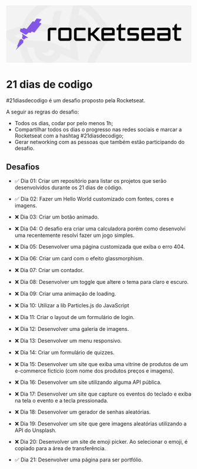 <img src="./assets/rocketseat-logo.png" />

# 21 dias de codigo

#21diasdecodigo é um desafio proposto pela Rocketseat.

A seguir as regras do desafio:
- Todos os dias, codar por pelo menos 1h;
- Compartilhar todos os dias o progresso nas redes sociais e marcar a Rocketseat com a hashtag #21diasdecodigo;
- Gerar networking com as pessoas que também estão participando do desafio.

## Desafios
 - ✅ Dia 01: Criar um repositório para listar os projetos que serão desenvolvidos durante os 21 dias de código.

 - ✅ Dia 02: Fazer um Hello World customizado com fontes, cores e imagens.

 - ❌ Dia 03: Criar um botão animado.

 - ❌ Dia 04: O desafio era criar uma calculadora porém como desenvolvi uma recentemente resolvi fazer um jogo simples.

 - ❌ Dia 05: Desenvolver uma página customizada que exiba o erro 404.

 - ❌ Dia 06: Criar um card com o efeito glassmorphism.
     
 - ❌ Dia 07: Criar um contador.

 - ❌ Dia 08: Desenvolver um toggle que altere o tema para claro e escuro.

 - ❌ Dia 09: Criar uma animação de loading.
 
 - ❌ Dia 10: Utilizar a lib Particles.js do JavaScript

 - ❌ Dia 11: Criar o layout de um formulário de login.

 - ❌ Dia 12: Desenvolver uma galeria de imagens.

 - ❌ Dia 13: Desenvolver um menu responsivo.

 - ❌ Dia 14: Criar um formulário de quizzes.

 - ❌ Dia 15: Desenvolver um site que exiba uma vitrine de produtos de um e-commerce fictício (com nome dos produtos preços e imagens). 
 
 - ❌ Dia 16: Desenvolver um site utilizando alguma API pública.

 - ❌ Dia 17: Desenvolver um site que capture os eventos do teclado e exiba na tela o evento e a tecla pressionada.

 - ❌ Dia 18: Desenvolver um gerador de senhas aleatórias.

 - ❌ Dia 19: Desenvolver um site que gere imagens aleatórias utilizando a API do Unsplash.

 - ❌ Dia 20: Desenvolver um site de emoji picker. Ao selecionar o emoji, é copiado para a área de transferência.

 - ✅ Dia 21: Desenvolver uma página para ser portfólio.